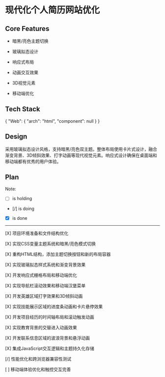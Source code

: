 # 现代化个人简历网站优化

## Core Features

- 暗黑/亮色主题切换

- 玻璃拟态设计

- 响应式布局

- 动画交互效果

- 3D视觉元素

- 移动端优化

## Tech Stack

{
  "Web": {
    "arch": "html",
    "component": null
  }
}

## Design

采用玻璃拟态设计风格，支持暗黑/亮色双主题。整体布局使用卡片式设计，融合渐变背景、3D倾斜效果、打字动画等现代视觉元素。响应式设计确保在桌面端和移动端都有优秀的用户体验。

## Plan

Note: 

- [ ] is holding
- [/] is doing
- [X] is done

---

[X] 项目环境准备和文件结构优化

[X] 实现CSS变量主题系统和暗黑/亮色模式切换

[X] 重构HTML结构，添加主题切换按钮和新的布局容器

[X] 实现玻璃拟态样式系统和渐变背景效果

[X] 开发响应式栅格布局和移动端优化

[X] 实现导航栏滚动效果和移动端汉堡菜单

[X] 开发英雄区域打字效果和3D倾斜动画

[X] 实现技能展示区域的进度条动画和卡片悬停效果

[X] 开发项目经历的时间轴布局和滚动触发动画

[X] 实现教育背景的交替进入动画效果

[X] 开发联系信息区域的波浪背景和悬浮动画

[X] 集成JavaScript交互逻辑和主题持久化存储

[/] 性能优化和跨浏览器兼容性测试

[ ] 移动端体验优化和触控交互完善
